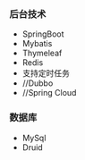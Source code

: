 ### 后台技术
- SpringBoot
- Mybatis
- Thymeleaf
- Redis
- 支持定时任务
- //Dubbo
- //Spring Cloud


### 数据库
- MySql
- Druid